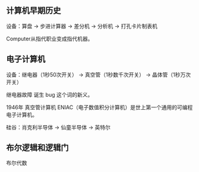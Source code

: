 ## 计算机早期历史

设备：算盘 → 步进计算器 → 差分机 → 分析机 → 打孔卡片制表机

Computer从指代职业变成指代机器。

## 电子计算机

设备：继电器（1秒50次开关） → 真空管（1秒数千次开关） → 晶体管（1秒万次开关）

继电器故障 诞生 bug 这个词的新义。

1946年 真空管计算机 ENIAC（电子数值积分计算机）是世上第一个通用的可编程电子计算机。

硅谷：肖克利半导体 → 仙童半导体 → 英特尔

## 布尔逻辑和逻辑门

布尔代数

